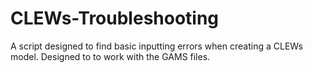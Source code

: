 # CLEWs-Troubleshooting
A script designed to find basic inputting errors when creating a CLEWs model. Designed to to work with the GAMS files.  

